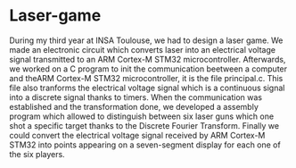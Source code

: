 # Laser-game
During my third year at INSA Toulouse, we had to design a laser game. 
We made an electronic circuit which converts laser into an electrical voltage signal transmitted to an ARM Cortex-M STM32 microcontroller. Afterwards, we worked on a C program to init the communication beetween a computer and theARM Cortex-M STM32 microcontroller, it is the file principal.c. This file also tranforms the electrical voltage signal which is a continuous signal into a discrete signal thanks to timers. When the communication was established and the transformation done, we developed a assembly program which allowed to distinguish between six laser guns which one shot a specific target thanks to the Discrete Fourier Transform. Finally we could convert the electrical voltage signal received by ARM Cortex-M STM32 into points appearing on a seven-segment display for each one of the six players.
